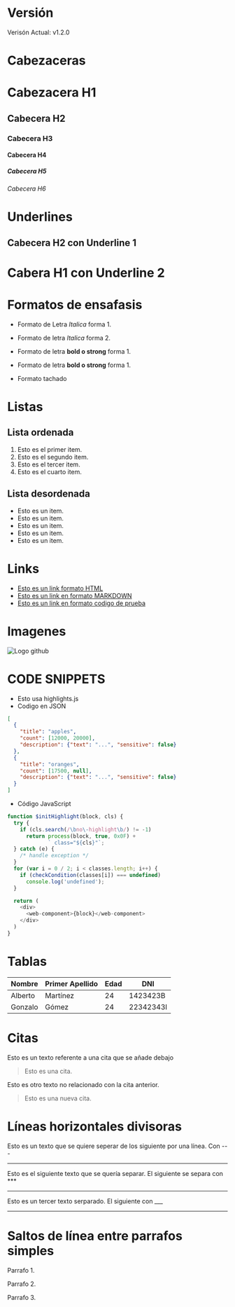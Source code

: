 # Versión
Verisón Actual: v1.2.0

# Cabezaceras
# Cabezacera H1
## Cabecera H2
### Cabecera H3
#### Cabecera H4
##### Cabecera H5
###### Cabecera H6


# Underlines
Cabecera H2 con Underline 1
---

Cabera H1 con Underline 2
===

# Formatos de ensafasis
- Formato de Letra *Italica* forma 1.
- Formato de letra _Italica_ forma 2.

- Formato de letra **bold o strong** forma 1.
- Formato de letra __bold o strong__ forma 1.

- Formato tachado

# Listas
## Lista ordenada
1. Esto es el primer item.
2. Esto es el segundo item.
3. Esto es el tercer item.
4. Esto es el cuarto item.
## Lista desordenada
- Esto es un item.
- Esto es un item.
- Esto es un item.
- Esto es un item.
- Esto es un item.

# Links
- <a href=http://google.com>Esto es un link formato HTML</a>
 - [Esto es un link en formato MARKDOWN](http://google.com)
 - [Esto es un link en formato codigo de prueba](prueba.cpp)

 # Imagenes
 ![Logo github](https://1000logos.net/wp-content/uploads/2021/05/GitHub-logo.png)

# CODE SNIPPETS
- Esto usa highlights.js 
- Codigo en JSON
``` JSON
[
  {
    "title": "apples",
    "count": [12000, 20000],
    "description": {"text": "...", "sensitive": false}
  },
  {
    "title": "oranges",
    "count": [17500, null],
    "description": {"text": "...", "sensitive": false}
  }
]
```
- Código JavaScript
```Javascript
function $initHighlight(block, cls) {
  try {
    if (cls.search(/\bno\-highlight\b/) != -1)
      return process(block, true, 0x0F) +
             ` class="${cls}"`;
  } catch (e) {
    /* handle exception */
  }
  for (var i = 0 / 2; i < classes.length; i++) {
    if (checkCondition(classes[i]) === undefined)
      console.log('undefined');
  }

  return (
    <div>
      <web-component>{block}</web-component>
    </div>
  )
}
```

# Tablas
| Nombre | Primer Apellido | Edad | DNI |
| ------ | --------------- | ---- | --- |
| Alberto | Martínez | 24 | 1423423B |
| Gonzalo | Gómez | 24 | 22342343I |

# Citas
Esto es un texto referente a una cita que se añade debajo
> Esto es una cita. 

Esto es otro texto no relacionado con la cita anterior.

> Esto es una nueva cita.

# Líneas horizontales divisoras

Esto es un texto que se quiere seperar de los siguiente por una línea. Con ---

----
Esto es el siguiente texto que se quería separar. El siguiente se separa con ***

*** 
Esto es un tercer texto serparado. El siguiente con ___

___

# Saltos de línea entre parrafos simples
Parrafo 1.

Parrafo 2.

Parrafo 3.
